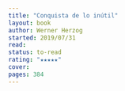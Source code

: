 ```yaml
---
title: "Conquista de lo inútil"
layout: book
author: Werner Herzog
started: 2019/07/31
read: 
status: to-read
rating: "★★★★★"
cover: 
pages: 384
---
```

